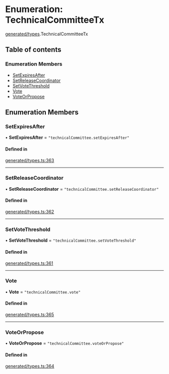 # Enumeration: TechnicalCommitteeTx

[generated/types](../wiki/generated.types).TechnicalCommitteeTx

## Table of contents

### Enumeration Members

- [SetExpiresAfter](../wiki/generated.types.TechnicalCommitteeTx#setexpiresafter)
- [SetReleaseCoordinator](../wiki/generated.types.TechnicalCommitteeTx#setreleasecoordinator)
- [SetVoteThreshold](../wiki/generated.types.TechnicalCommitteeTx#setvotethreshold)
- [Vote](../wiki/generated.types.TechnicalCommitteeTx#vote)
- [VoteOrPropose](../wiki/generated.types.TechnicalCommitteeTx#voteorpropose)

## Enumeration Members

### SetExpiresAfter

• **SetExpiresAfter** = ``"technicalCommittee.setExpiresAfter"``

#### Defined in

[generated/types.ts:363](https://github.com/PolymeshAssociation/polymesh-sdk/blob/3d14e829/src/generated/types.ts#L363)

___

### SetReleaseCoordinator

• **SetReleaseCoordinator** = ``"technicalCommittee.setReleaseCoordinator"``

#### Defined in

[generated/types.ts:362](https://github.com/PolymeshAssociation/polymesh-sdk/blob/3d14e829/src/generated/types.ts#L362)

___

### SetVoteThreshold

• **SetVoteThreshold** = ``"technicalCommittee.setVoteThreshold"``

#### Defined in

[generated/types.ts:361](https://github.com/PolymeshAssociation/polymesh-sdk/blob/3d14e829/src/generated/types.ts#L361)

___

### Vote

• **Vote** = ``"technicalCommittee.vote"``

#### Defined in

[generated/types.ts:365](https://github.com/PolymeshAssociation/polymesh-sdk/blob/3d14e829/src/generated/types.ts#L365)

___

### VoteOrPropose

• **VoteOrPropose** = ``"technicalCommittee.voteOrPropose"``

#### Defined in

[generated/types.ts:364](https://github.com/PolymeshAssociation/polymesh-sdk/blob/3d14e829/src/generated/types.ts#L364)
